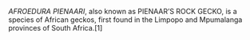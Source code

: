 _AFROEDURA PIENAARI_, also known as PIENAAR’S ROCK GECKO, is a species of African geckos, first found in the Limpopo and Mpumalanga provinces of South Africa.[1]
